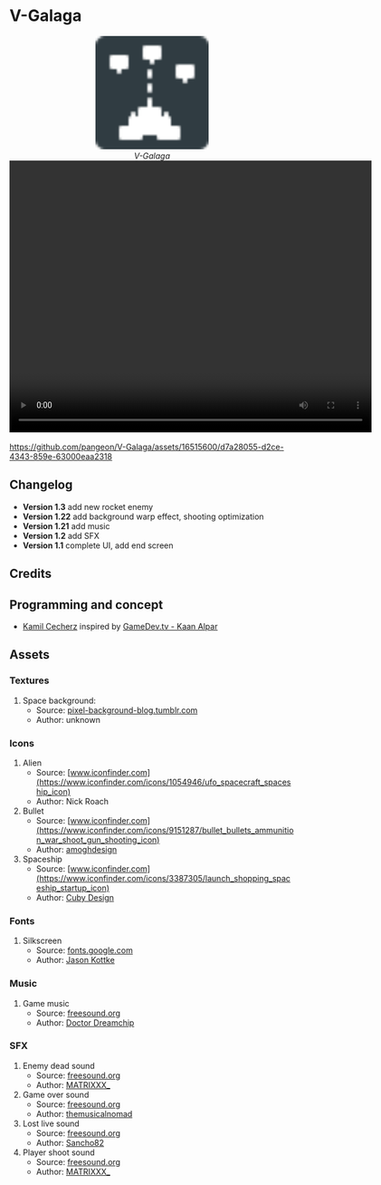 # V-Galaga
<p align="center">
  <img alt="V-Galaga" src="icon.svg" width="200">
  <br>
	<em>V-Galaga</em>
	<video width="640" height="480" controls>
	<source src="video.mp4" type="video/mp4">
	Your browser does not support the video tag.
	</video>
</p>



https://github.com/pangeon/V-Galaga/assets/16515600/d7a28055-d2ce-4343-859e-63000eaa2318



## Changelog
* **Version 1.3** add new rocket enemy
* **Version 1.22** add background warp effect, shooting optimization
* **Version 1.21** add music
* **Version 1.2** add SFX
* **Version 1.1** complete UI, add end screen

## Credits 

## Programming and concept

* [Kamil Cecherz](https://cecherz.pl/) inspired by [GameDev.tv - Kaan Alpar](https://www.gamedev.tv/p/godot-complete-2d/)

## Assets

### Textures
1) Space background:
	* Source: [pixel-background-blog.tumblr.com](https://pixel-background-blog.tumblr.com/post/67090135214/here-we-go-anon-50-stars-and-skies-backgrounds)
	* Author: unknown

### Icons
1) Alien
	* Source: [www.iconfinder.com](https://www.iconfinder.com/icons/1054946/ufo_spacecraft_spaceship_icon)
	* Author: Nick Roach
2) Bullet
	* Source: [www.iconfinder.com](https://www.iconfinder.com/icons/9151287/bullet_bullets_ammunition_war_shoot_gun_shooting_icon)
	* Author: [amoghdesign](https://www.iconfinder.com/amoghdesign)
3) Spaceship
	* Source: [www.iconfinder.com](https://www.iconfinder.com/icons/3387305/launch_shopping_spaceship_startup_icon)
	* Author: [Cuby Design](https://www.iconfinder.com/WTicon)

### Fonts
1) Silkscreen
	* Source: [fonts.google.com](https://fonts.google.com/specimen/Silkscreen)
	* Author: [Jason Kottke](https://fonts.google.com/?query=Jason+Kottke)

### Music
1) Game music
	* Source: [freesound.org](https://freesound.org/people/Doctor_Dreamchip/sounds/458087/)
	* Author: [Doctor Dreamchip](https://www.doctordreamchip.com/) 

### SFX
1) Enemy dead sound
	* Source: [freesound.org](https://freesound.org/people/MATRIXXX_/sounds/658266/)
	* Author: [MATRIXXX_](https://freesound.org/people/MATRIXXX_/)
2) Game over sound
	* Source: [freesound.org](https://freesound.org/people/themusicalnomad/sounds/253886/)
	* Author: [themusicalnomad](https://freesound.org/people/themusicalnomad/)
3) Lost live sound
	* Source: [freesound.org](https://freesound.org/people/Sancho82/sounds/78457/)
	* Author: [Sancho82](https://freesound.org/people/Sancho82/)
4) Player shoot sound
	* Source: [freesound.org](https://freesound.org/people/MATRIXXX_/sounds/413057/)
	* Author: [MATRIXXX_](https://freesound.org/people/MATRIXXX_/)
